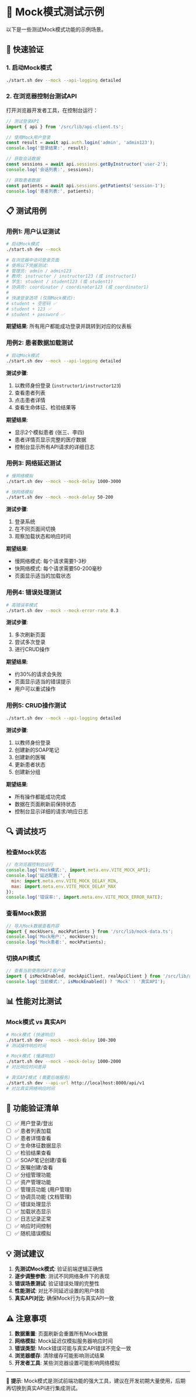 # 🧪 Mock模式测试示例

以下是一些测试Mock模式功能的示例场景。

## 🚀 快速验证

### 1. 启动Mock模式
```bash
./start.sh dev --mock --api-logging detailed
```

### 2. 在浏览器控制台测试API
打开浏览器开发者工具，在控制台运行：

```javascript
// 测试登录API
import { api } from '/src/lib/api-client.ts';

// 使用Mock用户登录
const result = await api.auth.login('admin', 'admin123');
console.log('登录结果:', result);

// 获取会话数据
const sessions = await api.sessions.getByInstructor('user-2');
console.log('会话列表:', sessions);

// 获取患者数据
const patients = await api.sessions.getPatients('session-1');
console.log('患者列表:', patients);
```

## 📋 测试用例

### 用例1: 用户认证测试
```bash
# 启动Mock模式
./start.sh dev --mock

# 在浏览器中访问登录页面
# 使用以下凭据测试:
# 管理员: admin / admin123
# 教师: instructor / instructor123 (或 instructor1)
# 学生: student / student123 (或 student1)  
# 协调员: coordinator / coordinator123 (或 coordinator1)
#
# 快速登录选项 (仅限Mock模式):
# student + 空密码 ✅
# student + 123 ✅  
# student + password ✅
```

**期望结果**: 所有用户都能成功登录并跳转到对应的仪表板

### 用例2: 患者数据加载测试
```bash
# 启动Mock模式
./start.sh dev --mock --api-logging detailed
```

**测试步骤**:
1. 以教师身份登录 (`instructor1/instructor123`)
2. 查看患者列表
3. 点击患者详情
4. 查看生命体征、检验结果等

**期望结果**: 
- 显示2个模拟患者 (张三、李四)
- 患者详情页显示完整的医疗数据
- 控制台显示所有API请求的详细日志

### 用例3: 网络延迟测试
```bash
# 慢网络模拟
./start.sh dev --mock --mock-delay 1000-3000

# 快网络模拟  
./start.sh dev --mock --mock-delay 50-200
```

**测试步骤**:
1. 登录系统
2. 在不同页面间切换
3. 观察加载状态和响应时间

**期望结果**: 
- 慢网络模式: 每个请求需要1-3秒
- 快网络模式: 每个请求需要50-200毫秒
- 页面显示适当的加载状态

### 用例4: 错误处理测试
```bash
# 高错误率模式
./start.sh dev --mock --mock-error-rate 0.3
```

**测试步骤**:
1. 多次刷新页面
2. 尝试多次登录
3. 进行CRUD操作

**期望结果**:
- 约30%的请求会失败
- 页面显示适当的错误提示
- 用户可以重试操作

### 用例5: CRUD操作测试
```bash
./start.sh dev --mock --api-logging detailed
```

**测试步骤**:
1. 以教师身份登录
2. 创建新的SOAP笔记
3. 创建新的医嘱
4. 更新患者状态
5. 创建新分组

**期望结果**:
- 所有操作都能成功完成
- 数据在页面刷新前保持状态
- 控制台显示详细的请求/响应日志

## 🔍 调试技巧

### 检查Mock状态
```javascript
// 在浏览器控制台运行
console.log('Mock模式:', import.meta.env.VITE_MOCK_API);
console.log('延迟配置:', {
  min: import.meta.env.VITE_MOCK_DELAY_MIN,
  max: import.meta.env.VITE_MOCK_DELAY_MAX
});
console.log('错误率:', import.meta.env.VITE_MOCK_ERROR_RATE);
```

### 查看Mock数据
```javascript
// 导入Mock数据查看内容
import { mockUsers, mockPatients } from '/src/lib/mock-data.ts';
console.log('Mock用户:', mockUsers);
console.log('Mock患者:', mockPatients);
```

### 切换API模式
```javascript
// 查看当前使用的API客户端
import { isMockEnabled, mockApiClient, realApiClient } from '/src/lib/api-client.ts';
console.log('当前模式:', isMockEnabled() ? 'Mock' : '真实API');
```

## 📊 性能对比测试

### Mock模式 vs 真实API
```bash
# Mock模式 (快速响应)
./start.sh dev --mock --mock-delay 100-300
# 测试操作响应时间

# Mock模式 (慢速响应)  
./start.sh dev --mock --mock-delay 1000-2000
# 对比响应时间差异

# 真实API模式 (需要后端服务)
./start.sh dev --api-url http://localhost:8000/api/v1
# 对比真实网络响应时间
```

## 🎯 功能验证清单

- [ ] ✅ 用户登录/登出
- [ ] ✅ 患者列表加载
- [ ] ✅ 患者详情查看
- [ ] ✅ 生命体征数据显示
- [ ] ✅ 检验结果查看
- [ ] ✅ SOAP笔记创建/查看
- [ ] ✅ 医嘱创建/查看
- [ ] ✅ 分组管理功能
- [ ] ✅ 资产管理功能
- [ ] ✅ 管理员功能 (用户管理)
- [ ] ✅ 协调员功能 (文档管理)
- [ ] ✅ 错误处理显示
- [ ] ✅ 加载状态显示
- [ ] ✅ 日志记录正常
- [ ] ✅ 响应时间控制
- [ ] ✅ 随机错误模拟

## 💡 测试建议

1. **先测试Mock模式**: 验证前端逻辑正确性
2. **逐步调整参数**: 测试不同网络条件下的表现
3. **错误场景测试**: 验证错误处理的完整性
4. **性能测试**: 对比不同延迟设置的用户体验
5. **真实API对比**: 确保Mock行为与真实API一致

## ⚠️ 注意事项

1. **数据重置**: 页面刷新会重置所有Mock数据
2. **网络模拟**: Mock延迟仅模拟服务器响应时间
3. **错误类型**: Mock错误可能与真实API错误不完全一致
4. **浏览器缓存**: 清除缓存可能影响测试结果
5. **开发者工具**: 某些浏览器设置可能影响网络模拟

---

🎉 **提示**: Mock模式是测试前端功能的强大工具，建议在开发初期大量使用，后期再切换到真实API进行集成测试。
